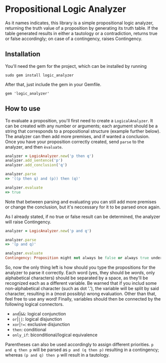 # Propositional Logic Analyzer

As it names indicates, this library is a simple propositional logic analyzer, returning the truth value of a proposition by generating its truth table. If the table generated results in either a tautology or a contradiction, returns true or false accordingly; on case of a contingency, raises Contingency.

## Installation

You'll need the gem for the project, which can be installed by running

```
sudo gem install logic_analyzer
```

After that, just include the gem in your Gemfile.
```
gem 'logic_analyzer'
```

## How to use

To evaluate a proposition, you'll first need to create a ```LogicalAnalyzer```. It can be created with any number or arguments; each argument should be a string that corresponds to a propositional structure (example further below). The analyzer can then add more premises, and if wanted a conclusion. Once you have your proposition correctly created, send ```parse``` to the analyzer, and then ```èvaluate```.

```ruby
analyzer = LogicAnalyzer.new('p then q')
analyzer.add_sentence('p')
analyzer.add_conclusion('q')

analyzer.parse
=> '((p then q) and (p)) then (q)'

analyzer.evaluate
=> true
```

Note that between parsing and evaluating you can still add more premises or change the conclusion, but it's neccessary for it to be parsed once again.

As I already stated, if no true or false result can be determined, the analyzer will raise Contingency.
```ruby
analyzer = LogicAnalyzer.new('p and q')

analyzer.parse
=> '(p and q)'

analyzer.evaluate
Contingency: Proposition might not always be false or always true under any circumstance
```

So, now the only thing left is how should you type the propositions for the analyzer to parse it correctly. Each word (yes, they should be *words*, only alphabetical characters) should be separated by a space, as they'll be recognized each as a different variable. Be warned that if you includ some non-alphabetical character (such as dot '.'), the variable will be split by said character, resulting in a (most possibly) wrong evaluation. Other than that, feel free to use any word! 
Finally, variables should then be connected by the following logical connectors.
* ```and```|```&&```: logical conjunction
* ```or```|```||```: logical disjunction
* ```xor```|```!=```: exclusive disjunction
* ```then```: conditional
* ```only_if```: biconditional/logical equivalence

Parentheses can also be used accordingly to assign different priorities. ```p and q then p``` will be parsed as ```p and (q then p)``` resulting in a contingency; whereas ```(p and q) then p``` will result in a tautology.

